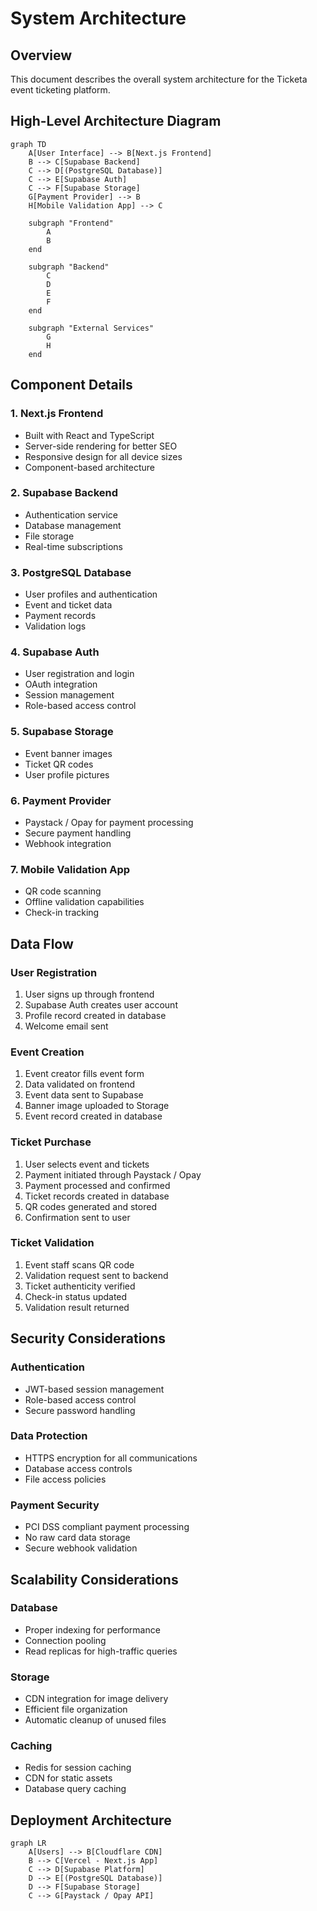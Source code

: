 # System Architecture

## Overview

This document describes the overall system architecture for the Ticketa event ticketing platform.

## High-Level Architecture Diagram

```mermaid
graph TD
    A[User Interface] --> B[Next.js Frontend]
    B --> C[Supabase Backend]
    C --> D[(PostgreSQL Database)]
    C --> E[Supabase Auth]
    C --> F[Supabase Storage]
    G[Payment Provider] --> B
    H[Mobile Validation App] --> C

    subgraph "Frontend"
        A
        B
    end

    subgraph "Backend"
        C
        D
        E
        F
    end

    subgraph "External Services"
        G
        H
    end
```

## Component Details

### 1. Next.js Frontend

- Built with React and TypeScript
- Server-side rendering for better SEO
- Responsive design for all device sizes
- Component-based architecture

### 2. Supabase Backend

- Authentication service
- Database management
- File storage
- Real-time subscriptions

### 3. PostgreSQL Database

- User profiles and authentication
- Event and ticket data
- Payment records
- Validation logs

### 4. Supabase Auth

- User registration and login
- OAuth integration
- Session management
- Role-based access control

### 5. Supabase Storage

- Event banner images
- Ticket QR codes
- User profile pictures

### 6. Payment Provider

- Paystack / Opay for payment processing
- Secure payment handling
- Webhook integration

### 7. Mobile Validation App

- QR code scanning
- Offline validation capabilities
- Check-in tracking

## Data Flow

### User Registration

1. User signs up through frontend
2. Supabase Auth creates user account
3. Profile record created in database
4. Welcome email sent

### Event Creation

1. Event creator fills event form
2. Data validated on frontend
3. Event data sent to Supabase
4. Banner image uploaded to Storage
5. Event record created in database

### Ticket Purchase

1. User selects event and tickets
2. Payment initiated through Paystack / Opay
3. Payment processed and confirmed
4. Ticket records created in database
5. QR codes generated and stored
6. Confirmation sent to user

### Ticket Validation

1. Event staff scans QR code
2. Validation request sent to backend
3. Ticket authenticity verified
4. Check-in status updated
5. Validation result returned

## Security Considerations

### Authentication

- JWT-based session management
- Role-based access control
- Secure password handling

### Data Protection

- HTTPS encryption for all communications
- Database access controls
- File access policies

### Payment Security

- PCI DSS compliant payment processing
- No raw card data storage
- Secure webhook validation

## Scalability Considerations

### Database

- Proper indexing for performance
- Connection pooling
- Read replicas for high-traffic queries

### Storage

- CDN integration for image delivery
- Efficient file organization
- Automatic cleanup of unused files

### Caching

- Redis for session caching
- CDN for static assets
- Database query caching

## Deployment Architecture

```mermaid
graph LR
    A[Users] --> B[Cloudflare CDN]
    B --> C[Vercel - Next.js App]
    C --> D[Supabase Platform]
    D --> E[(PostgreSQL Database)]
    D --> F[Supabase Storage]
    C --> G[Paystack / Opay API]
```
